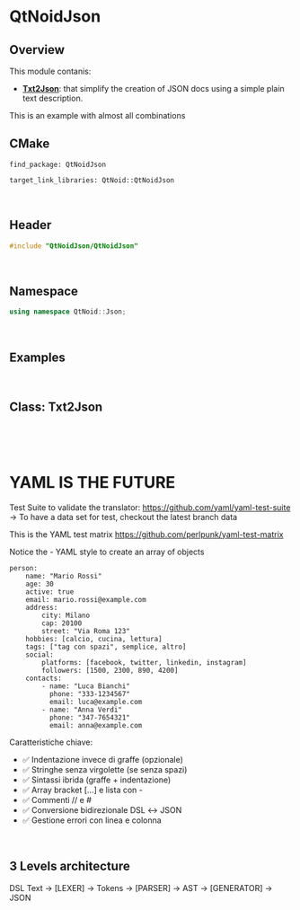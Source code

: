 # QtNoidJson

## Overview

This module contanis:
- [**Txt2Json**](#class-txt2json): that simplify the creation of JSON docs using
a simple plain text description.

This is an example with almost all combinations

## CMake
```
find_package: QtNoidJson

target_link_libraries: QtNoid::QtNoidJson
```

&nbsp;

## Header

```cpp
#include "QtNoidJson/QtNoidJson"
```

&nbsp;

## Namespace

```cpp
using namespace QtNoid::Json;
```

&nbsp;

## Examples


&nbsp;
## Class: Txt2Json

&nbsp;

&nbsp;



# YAML IS THE FUTURE

Test Suite to validate the translator:
https://github.com/yaml/yaml-test-suite
-> To have a data set for test, checkout the latest branch data



This is the YAML test matrix
https://github.com/perlpunk/yaml-test-matrix

Notice the - YAML style to create an array of objects


```
person:
    name: "Mario Rossi"
    age: 30
    active: true
    email: mario.rossi@example.com
    address:
        city: Milano
        cap: 20100
        street: "Via Roma 123"
    hobbies: [calcio, cucina, lettura]
    tags: ["tag con spazi", semplice, altro]
    social:
        platforms: [facebook, twitter, linkedin, instagram]
        followers: [1500, 2300, 890, 4200]
    contacts:
        - name: "Luca Bianchi"
          phone: "333-1234567"
          email: luca@example.com
        - name: "Anna Verdi"
          phone: "347-7654321"
          email: anna@example.com

```


Caratteristiche chiave:
- ✅ Indentazione invece di graffe (opzionale)
- ✅ Stringhe senza virgolette (se senza spazi)
- ✅ Sintassi ibrida (graffe + indentazione)
- ✅ Array bracket [...] e lista con -
- ✅ Commenti // e #
- ✅ Conversione bidirezionale DSL ↔ JSON
- ✅ Gestione errori con linea e colonna


&nbsp;
## 3 Levels architecture

DSL Text → [LEXER] → Tokens → [PARSER] → AST → [GENERATOR] → JSON

&nbsp;

